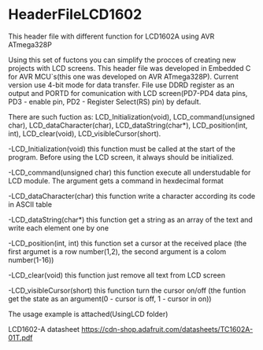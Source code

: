 # HeaderFileLCD1602
This header file with different function for LCD1602A using AVR ATmega328P


Using this set of fuctons you can simplify the procces of creating new projects with LCD screens. This header file was developed in Embedded C for AVR MCU\`s(this one was developed on AVR ATmega328P).
Current version use 4-bit mode for data transfer.
File use DDRD register as an output and PORTD for comunication with LCD screen(PD7-PD4 data pins, PD3 - enable pin, PD2 - Register Select(RS) pin) by default.

There are such fuction as: LCD_Initialization(void), LCD_command(unsigned char), LCD_dataCharacter(char), LCD_dataString(char*), LCD_position(int, int), LCD_clear(void), LCD_visibleCursor(short).

-LCD_Initialization(void)
    this function must be called at the start of the program.
    Before using the LCD screen, it always should be initialized.

-LCD_command(unsigned char)
    this function execute all understudable for LCD module. The argument gets a command in hexdecimal format
    
-LCD_dataCharacter(char)
    this function write a character according its code in ASCII table
    
-LCD_dataString(char*)
    this function get a string as an array of the text and write each element one by one
    
-LCD_position(int, int)
    this function set a cursor at the received place (the first argumet is a row number(1,2), the second argument is a colom number(1-16)) 

-LCD_clear(void)
    this function just remove all text from LCD screen
   
-LCD_visibleCursor(short)
    this function turn the cursor on/off (the funtion get the state as an argument(0 - cursor is off, 1 - cursor in on))
    
The usage example is attached(UsingLCD folder)

LCD1602-A datasheet     https://cdn-shop.adafruit.com/datasheets/TC1602A-01T.pdf
